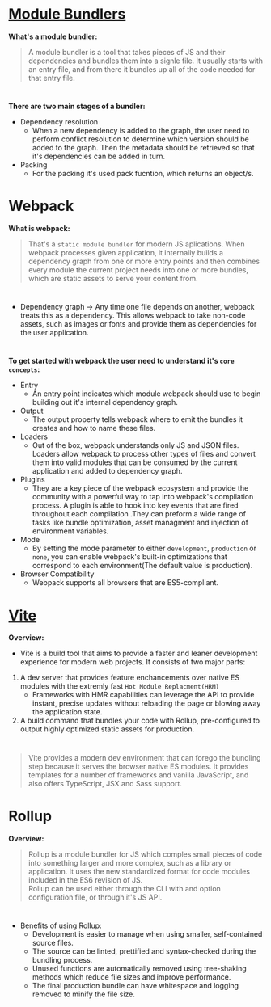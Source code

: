 # [Module Bundlers](https://www.youtube.com/watch?v=5IG4UmULyoA)

**What's a module bundler:**

> A module bundler is a tool that takes pieces of JS and their dependencies and bundles them into a signle file. It usually starts with an entry file, and from there it bundles up all of the code needed for that entry file.

#

**There are two main stages of a bundler:**

- Dependency resolution
  - When a new dependency is added to the graph, the user need to perform conflict resolution to determine which version should be added to the graph. Then the metadata should be retrieved so that it's dependencies can be added in turn.
- Packing
  - For the packing it's used pack fucntion, which returns an object/s.

#

# Webpack

**What is webpack:**

> That's a `static module bundler` for modern JS aplications. When webpack processes given application, it internally builds a dependency graph from one or more entry points and then combines every module the current project needs into one or more bundles, which are static assets to serve your content from.

#

- Dependency graph -> Any time one file depends on another, webpack treats this as a dependency. This allows webpack to take non-code assets, such as images or fonts and provide them as dependencies for the user application.

#

**To get started with webpack the user need to understand it's `core concepts`:**

- Entry
  - An entry point indicates which module webpack should use to begin building out it's internal dependency graph.
- Output
  - The output property tells webpack where to emit the bundles it creates and how to name these files.
- Loaders
  - Out of the box, webpack understands only JS and JSON files. Loaders allow webpack to process other types of files and convert them into valid modules that can be consumed by the current application and added to dependency graph.
- Plugins
  - They are a key piece of the webpack ecosystem and provide the community with a powerful way to tap into webpack's compilation process. A plugin is able to hook into key events that are fired throughout each compilation .They can preform a wide range of tasks like bundle optimization, asset managment and injection of environment variables.
- Mode
  - By setting the mode parameter to either `development`, `production` or `none`, you can enable webpack's built-in optimizations that correspond to each environment(The default value is production).
- Browser Compatibility
  - Webpack supports all browsers that are ES5-compliant.
  
#
# [Vite](https://www.youtube.com/watch?v=KCrXgy8qtjM)

**Overview:**

- Vite is a build tool that aims to provide a faster and leaner development experience for modern web projects. It consists of two major parts:

1. A dev server that provides feature enchancements over native ES modules with the extremly fast `Hot Module Replacment(HRM)`
   - Frameworks with HMR capabilities can leverage the API to provide instant, precise updates without reloading the page or blowing away the application state.
2. A build command that bundles your code with Rollup, pre-configured to output highly optimized static assets for production.
#

> Vite provides a modern dev environment that can forego the bundling step because it serves the browser native ES modules. It provides templates for a number of frameworks and vanilla JavaScript, and also offers TypeScript, JSX and Sass support.

#
# Rollup

**Overview:**

> Rollup is a module bundler for JS which comples small pieces of code into something larger and more complex, such as a library or application. It uses the new standardized format for code modules included in the ES6 revision of JS.<br> Rollup can be used either through the CLI with and option configuration file, or through it's JS API.

#

- Benefits of using Rollup:
  - Development is easier to manage when using smaller, self-contained source files.
  - The source can be linted, prettified and syntax-checked during the bundling process.
  - Unused functions are automatically removed using tree-shaking methods which reduce file sizes and improve performance.
  - The final production bundle can have whitespace and logging removed to minify the file size.
